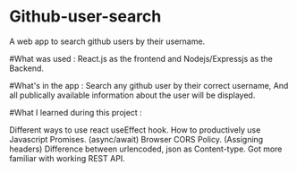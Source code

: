 # Github-user-search
A web app to search github users by their username.

#What was used :
 React.js as the frontend and Nodejs/Expressjs as the Backend. 

#What's in the app :
 Search any github user by their correct username, And all publically available information about the user will be displayed.

#What I learned during this project :

Different ways to use react useEffect hook.
How to productively use Javascript Promises. (async/await)
Browser CORS Policy. (Assigning headers)
Difference between urlencoded, json as Content-type.
Got more familiar with working REST API.




